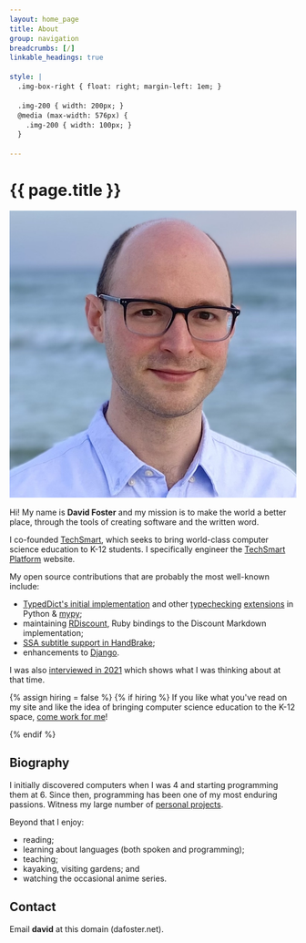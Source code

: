 ```yaml
---
layout: home_page
title: About
group: navigation
breadcrumbs: [/]
linkable_headings: true

style: |
  .img-box-right { float: right; margin-left: 1em; }
  
  .img-200 { width: 200px; }
  @media (max-width: 576px) {
    .img-200 { width: 100px; }
  }

---
```

<h1>{{ page.title }}</h1>

<img class="img-box-right img-200" alt="Picture of David Foster" src="profile.jpg" />

Hi! My name is **David Foster** and my mission is to make the world a better
place, through the tools of creating software and the written word.

I co-founded [TechSmart],
which seeks to bring world-class computer science education to K-12 students.
I specifically engineer the [TechSmart Platform] website.

[TechSmart]: https://www.techsmart.codes
[TechSmart Platform]: /projects/techsmart-platform/

My open source contributions that are probably the most well-known include:

* [TypedDict's initial implementation] and other [typechecking][] [extensions] in Python & [mypy];
* maintaining [RDiscount], Ruby bindings to the Discount Markdown implementation;
* [SSA subtitle support in HandBrake];
* enhancements to [Django].

[RDiscount]: /projects/rdiscount/
[TypedDict's initial implementation]: /projects/typeddict/
[typechecking]: https://www.python.org/dev/peps/pep-0655/
[extensions]: /projects/typeform/
[mypy]: http://mypy-lang.org/index.html
[SSA subtitle support in HandBrake]: /projects/handbrake-subtitle-support/
[Django]: https://www.djangoproject.com/

I was also [interviewed in 2021] which shows what I was thinking about
at that time.

[interviewed in 2021]: /articles/2021/05/02/interview-with-david-foster/

{% assign hiring = false %}
{% if hiring %}
If you like what you've read on my site and like the idea of bringing
computer science education to the K-12 space, [come work for me]!

[come work for me]: https://techsmart.betterteam.com/
{% endif %}

<h2 id="biography">Biography</h2>

I initially discovered computers when I was 4 and starting programming them at 6.
Since then, programming has been one of my most enduring passions.
Witness my large number of [personal projects](/projects/).

Beyond that I enjoy:

* reading;
* learning about languages (both spoken and programming);
* teaching;
* kayaking, visiting gardens; and
* watching the occasional anime series.

<h2 id="contact">Contact</h2>

Email **david** at this domain (dafoster.net).
